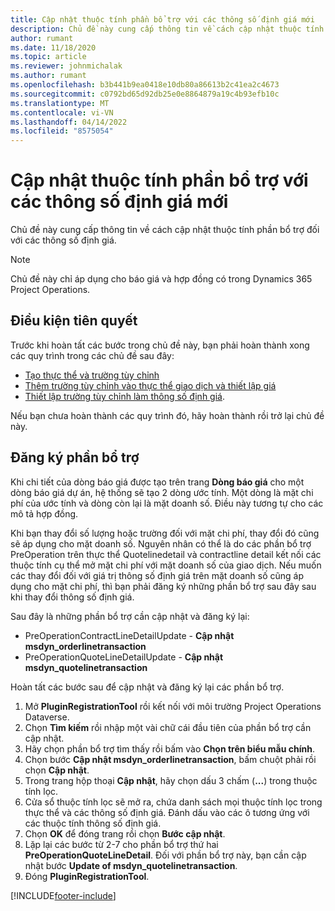 ```yaml
---
title: Cập nhật thuộc tính phần bổ trợ với các thông số định giá mới
description: Chủ đề này cung cấp thông tin về cách cập nhật thuộc tính phần bổ trợ đối với các thông số định giá.
author: rumant
ms.date: 11/18/2020
ms.topic: article
ms.reviewer: johnmichalak
ms.author: rumant
ms.openlocfilehash: b3b441b9ea0418e10db80a86613b2c41ea2c4673
ms.sourcegitcommit: c0792bd65d92db25e0e8864879a19c4b93efb10c
ms.translationtype: MT
ms.contentlocale: vi-VN
ms.lasthandoff: 04/14/2022
ms.locfileid: "8575054"
---
```

# <a name="update-plug-in-attributes-with-new-pricing-dimensions"></a>Cập nhật thuộc tính phần bổ trợ với các thông số định giá mới

Chủ đề này cung cấp thông tin về cách cập nhật thuộc tính phần bổ trợ đối với các thông số định giá.

> [!NOTE]
> Chủ đề này chỉ áp dụng cho báo giá và hợp đồng có trong Dynamics 365 Project Operations.

## <a name="prerequisites"></a>Điều kiện tiên quyết
Trước khi hoàn tất các bước trong chủ đề này, bạn phải hoàn thành xong các quy trình trong các chủ đề sau đây:

  - [Tạo thực thể và trường tùy chỉnh](create-custom-fields-entities-pricing-dimensions.md) 
  - [Thêm trường tùy chỉnh vào thực thể giao dịch và thiết lập giá ](add-custom-fields-price-setup-transactional-entities.md)
  - [Thiết lập trường tùy chỉnh làm thông số định giá](set-up-custom-fields-pricing-dimensions.md). 
  
Nếu bạn chưa hoàn thành các quy trình đó, hãy hoàn thành rồi trở lại chủ đề này.

## <a name="register-a-plug-in"></a>Đăng ký phần bổ trợ
Khi chi tiết của dòng báo giá được tạo trên trang **Dòng báo giá** cho một dòng báo giá dự án, hệ thống sẽ tạo 2 dòng ước tính. Một dòng là mặt chi phí của ước tính và dòng còn lại là mặt doanh số. Điều này tương tự cho các mô tả hợp đồng.

Khi bạn thay đổi số lượng hoặc trường đối với mặt chi phí, thay đổi đó cũng sẽ áp dụng cho mặt doanh số. Nguyên nhân có thể là do các phần bổ trợ PreOperation trên thực thể Quotelinedetail và contractline detail kết nối các thuộc tính cụ thể mở mặt chi phí với mặt doanh số của giao dịch. Nếu muốn các thay đổi đối với giá trị thông số định giá trên mặt doanh số cũng áp dụng cho mặt chi phí, thì bạn phải đăng ký những phần bổ trợ sau đây sau khi thay đổi thông số định giá.

Sau đây là những phần bổ trợ cần cập nhật và đăng ký lại:

- PreOperationContractLineDetailUpdate - **Cập nhật msdyn_orderlinetransaction**
- PreOperationQuoteLineDetailUpdate - **Cập nhật msdyn_quotelinetransaction**

Hoàn tất các bước sau để cập nhật và đăng ký lại các phần bổ trợ.

1. Mở **PluginRegistrationTool** rồi kết nối với môi trường Project Operations Dataverse.
2. Chọn **Tìm kiếm** rồi nhập một vài chữ cái đầu tiên của phần bổ trợ cần cập nhật.
3. Hãy chọn phần bổ trợ tìm thấy rồi bấm vào **Chọn trên biểu mẫu chính**.
4. Chọn bước **Cập nhật msdyn_orderlinetransaction**, bấm chuột phải rồi chọn **Cập nhật**.
5. Trong trang hộp thoại **Cập nhật**, hãy chọn dấu 3 chấm (**...**) trong thuộc tính lọc.
6. Cửa sổ thuộc tính lọc sẽ mở ra, chứa danh sách mọi thuộc tính lọc trong thực thể và các thông số định giá. Đánh dấu vào các ô tương ứng với các thuộc tính thông số định giá.
7. Chọn **OK** để đóng trang rồi chọn **Bước cập nhật**.
8. Lặp lại các bước từ 2-7 cho phần bổ trợ thứ hai **PreOperationQuoteLineDetail**. Đối với phần bổ trợ này, bạn cần cập nhật bước **Update of msdyn_quotelinetransaction**.
9. Đóng **PluginRegistrationTool**.


[!INCLUDE[footer-include](../includes/footer-banner.md)]